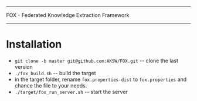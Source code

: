 ***
FOX - Federated Knowledge Extraction Framework
***

Installation
=====================


* `git clone -b master git@github.com:AKSW/FOX.git` -- clone the last version
* `./fox_build.sh` -- build the target
* in the target folder, rename `fox.properties-dist` to `fox.properties` and chance the file to your needs.
* `./target/fox_run_server.sh` -- start the server

